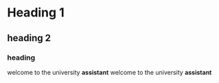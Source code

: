 # Heading 1
## heading 2
### heading
welcome to the university **assistant**
welcome to the university __assistant__

